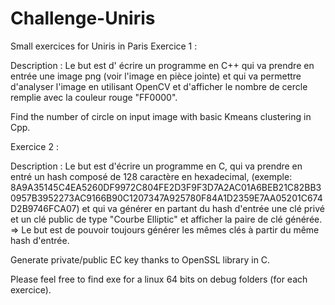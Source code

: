 # Challenge-Uniris
Small exercices for Uniris in Paris
Exercice 1 :

Description : 
Le but est d' écrire un programme en C++ qui va prendre en entrée une image png (voir l'image en pièce jointe) et qui va permettre d'analyser l'image en utilisant OpenCV et d'afficher le nombre de cercle remplie avec la couleur rouge "FF0000".


Find the number of circle on input image with basic Kmeans clustering in Cpp.

Exercice 2 :

Description :
 Le but est d'écrire un programme en C, qui va prendre en entré un hash composé de 128 caractère en hexadecimal, (exemple:  8A9A35145C4EA5260DF9972C804FE2D3F9F3D7A2AC01A6BEB21C82BB30957B3952273AC9166B90C1207347A925780F84A1D2359E7AA05201C674D2B9746FCA07) et qui va générer en partant du hash d'entrée une clé privé et un clé public de type "Courbe Elliptic" et afficher la paire de clé générée.
=> Le but est de pouvoir toujours générer les mêmes clés à partir du même hash d'entrée.

Generate private/public EC key thanks to OpenSSL library in C.

Please feel free to find exe for a linux 64 bits on debug folders (for each exercice).











